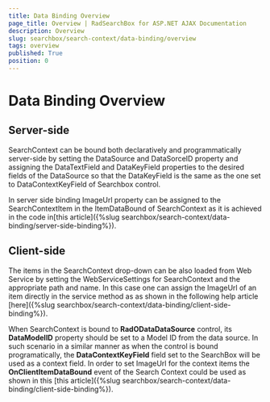 ```yaml
---
title: Data Binding Overview
page_title: Overview | RadSearchBox for ASP.NET AJAX Documentation
description: Overview
slug: searchbox/search-context/data-binding/overview
tags: overview
published: True
position: 0
---
```


# Data Binding Overview



## Server-side

SearchContext can be bound both declaratively and programmatically server-side by setting the DataSource and DataSorceID property and assigning the DataTextField and DataKeyField properties to the desired fields of the DataSource so that the DataKeyField is the same as the one set to DataContextKeyField of Searchbox control.

In server side binding ImageUrl property can be assigned to the SearchContextItem in the ItemDataBound of SearchContext as it is achieved in the code in[this article]({%slug searchbox/search-context/data-binding/server-side-binding%}).

## Client-side

The items in the SearchContext drop-down can be also loaded from Web Service by setting the WebServiceSettings for SearchContext and the appropriate path and name. In this case one can assign the ImageUrl of an item directly in the service method as as shown in the following help article [here]({%slug searchbox/search-context/data-binding/client-side-binding%}).

When SearchContext is bound to **RadODataDataSource** control, its **DataModelID** property should be set to a Model ID from the data source. In such scenario in a similar manner as when the control is bound programatically, the **DataContextKeyField** field set to the SearchBox will be used as a context field. In order to set ImageUrl for the context items the **OnClientItemDataBound** event of the Search Context could be used as shown in this [this article]({%slug searchbox/search-context/data-binding/client-side-binding%}).
